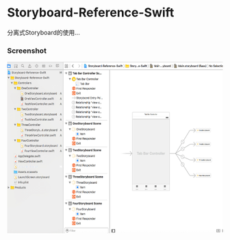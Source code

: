 # Storyboard-Reference-Swift
分离式Storyboard的使用...

### Screenshot
<img src="Screenshot.png?v=3&s=100" alt="GitHub" title="截图" width="600" height="400"/>
